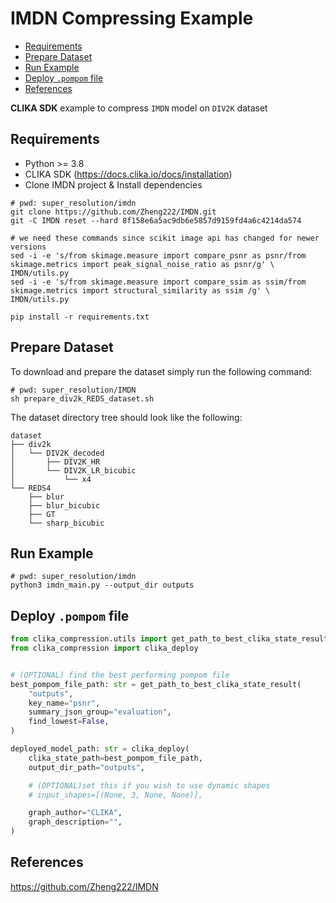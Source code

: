 # IMDN Compressing Example
<!--TOC-->

- [Requirements](#requirements)
- [Prepare Dataset](#prepare-dataset)
- [Run Example](#run-example)
- [Deploy `.pompom` file](#deploy-pompom-file)
- [References](#references)

<!--TOC-->

**CLIKA SDK** example to compress `IMDN` model on `DIV2K` dataset

## Requirements

- Python >= 3.8
- CLIKA SDK (<https://docs.clika.io/docs/installation>)
- Clone IMDN project & Install dependencies

```shell
# pwd: super_resolution/imdn
git clone https://github.com/Zheng222/IMDN.git
git -C IMDN reset --hard 8f158e6a5ac9db6e5857d9159fd4a6c4214da574

# we need these commands since scikit image api has changed for newer versions
sed -i -e 's/from skimage.measure import compare_psnr as psnr/from skimage.metrics import peak_signal_noise_ratio as psnr/g' \
IMDN/utils.py
sed -i -e 's/from skimage.measure import compare_ssim as ssim/from skimage.metrics import structural_similarity as ssim /g' \
IMDN/utils.py

pip install -r requirements.txt
```

## Prepare Dataset

To download and prepare the dataset simply run the following command:

```shell
# pwd: super_resolution/IMDN
sh prepare_div2k_REDS_dataset.sh
```

The dataset directory tree should look like the following:

```text
dataset
├── div2k
│   └── DIV2K_decoded
│       ├── DIV2K_HR
│       └── DIV2K_LR_bicubic
│           └── x4
└── REDS4
    ├── blur
    ├── blur_bicubic
    ├── GT
    └── sharp_bicubic
```

## Run Example

```shell
# pwd: super_resolution/imdn
python3 imdn_main.py --output_dir outputs
```

## Deploy `.pompom` file

```python
from clika_compression.utils import get_path_to_best_clika_state_result
from clika_compression import clika_deploy


# (OPTIONAL) find the best performing pompom file
best_pompom_file_path: str = get_path_to_best_clika_state_result(
    "outputs",
    key_name="psnr",
    summary_json_group="evaluation",
    find_lowest=False,
)

deployed_model_path: str = clika_deploy(
    clika_state_path=best_pompom_file_path,
    output_dir_path="outputs",

    # (OPTIONAL)set this if you wish to use dynamic shapes
    # input_shapes=[(None, 3, None, None)],

    graph_author="CLIKA",
    graph_description="",
)
```

## References

<https://github.com/Zheng222/IMDN>
